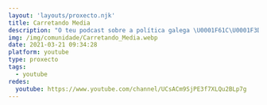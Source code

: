 ```yaml
---
layout: 'layouts/proxecto.njk'
title: Carretando Media
description: "O teu podcast sobre a política galega \U0001F61C\U0001F3DB Xornalismo interpretativo e divulgación politolóxica en autocaravana \U0001F690 #podgalego carretando.substack.com"
img: /img/comunidade/Carretando_Media.webp
date: 2021-03-21 09:34:28
platform: youtube
type: proxecto
tags:
  - youtube
redes:
  youtube: https://www.youtube.com/channel/UCsACm9SjPE3f7XLQu2BLp7g
---
```

